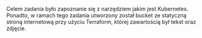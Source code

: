 Celem zadania było zapoznanie się z narzędziem jakim jest Kubernetes. 
Ponadto, w ramach tego zadania utworzony został bucket ze statyczną stroną internetową 
przy użyciu Terraform, której zawartością był tekst oraz zdjęcie. 
